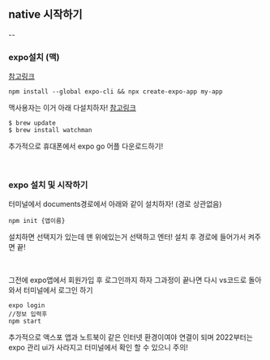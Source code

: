 ## native 시작하기

--

### expo설치 (맥)

[참고링크](https://docs.expo.dev/)

```
npm install --global expo-cli && npx create-expo-app my-app
```

맥사용자는 이거 아래 다설치하자! [참고링크](https://facebook.github.io/watchman/docs/install#buildinstall)

```
$ brew update
$ brew install watchman
```

추가적으로 휴대폰에서 expo go 어플 다운로드하기!

<br />

### expo 설치 및 시작하기

터미널에서 documents경로에서 아래와 같이 설치하자! (경로 상관없음)

```
npm init {앱이름}
```

설치하면 선택지가 있는데 맨 위에있는거 선택하고 엔터! 설치 후 경로에 들어가서 켜주면 끝!

<br />

그전에 expo앱에서 회원가입 후 로그인까지 하자 그과정이 끝나면 다시 vs코드로 돌아와서 터미널에서 로그인 하기

```
expo login
//정보 입력후
npm start
```

추가적으로 액스포 앱과 노트북이 같은 인터넷 환경이여야 연결이 되며 2022부터는 expo 관리 ui가 사라지고 터미널에서 확인 할 수 있으니 주의!

